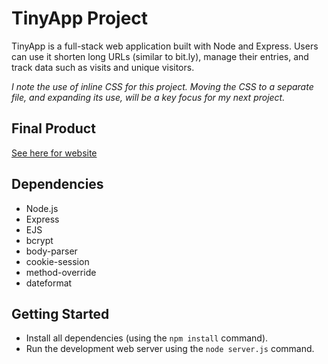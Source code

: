 # TinyApp Project

TinyApp is a full-stack web application built with Node and Express. Users can use it shorten long URLs (similar to bit.ly), manage their entries, and track data such as visits and unique visitors.


*I note the use of inline CSS for this project. Moving the CSS to a separate file, and expanding its use, will be a key focus for my next project.*

## Final Product

[See here for website](https://project-tinyapp.herokuapp.com/)

## Dependencies

- Node.js
- Express
- EJS
- bcrypt
- body-parser
- cookie-session
- method-override
- dateformat

## Getting Started

- Install all dependencies (using the `npm install` command).
- Run the development web server using the `node server.js` command.